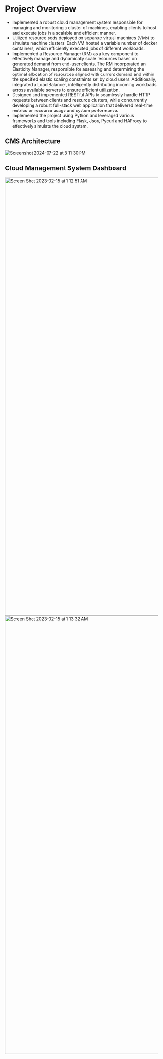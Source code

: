 # Project Overview
-	Implemented a robust cloud management system responsible for managing and monitoring a cluster of machines, enabling clients to host and execute jobs in a scalable and efficient manner.
- Utilized resource pods deployed on separate virtual machines (VMs) to simulate machine clusters. Each VM hosted a variable number of docker containers, which efficiently executed jobs of different workloads.
-	Implemented a Resource Manager (RM) as a key component to effectively manage and dynamically scale resources based on generated demand from end-user clients. The RM incorporated an Elasticity Manager, responsible for assessing and determining the optimal allocation of resources aligned with current demand and within the specified elastic scaling constraints set by cloud users. Additionally, integrated a Load Balancer, intelligently distributing incoming workloads across available servers to ensure efficient utilization.
- Designed and implemented RESTful APIs to seamlessly handle HTTP requests between clients and resource clusters, while concurrently developing a robust full-stack web application that delivered real-time metrics on resource usage and system performance.
- Implemented the project using Python and leveraged various frameworks and tools including Flask, Json, Pycurl and HAProxy to effectively simulate the cloud system.


## CMS Architecture
![Screenshot 2024-07-22 at 8 11 30 PM](https://github.com/user-attachments/assets/f3a00b83-f3bd-45a8-9c9c-84c63e49b7a9)


## Cloud Management System Dashboard
<img width="1440" alt="Screen Shot 2023-02-15 at 1 12 51 AM" src="https://user-images.githubusercontent.com/21010886/218947494-39f29c75-1c3e-4fe9-a4ce-a8ae197dc1e1.png">
<img width="1440" alt="Screen Shot 2023-02-15 at 1 13 32 AM" src="https://user-images.githubusercontent.com/21010886/218947572-917c0fc4-67cf-4d66-9418-dd3cca8542c9.png">


